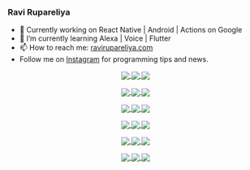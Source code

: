 ### Ravi Rupareliya

- 🔭 Currently working on React Native | Android | Actions on Google
- 🌱 I’m currently learning Alexa | Voice | Flutter
- 📫 How to reach me: [ravirupareliya.com](https://ravirupareliya.com)
- Follow me on [Instagram](https://www.instagram.com/ravi.rupareliya/) for programming tips and news.

<a href="https://www.instagram.com/ravi.rupareliya/" target="_blank">
<p align="center">
  <img align="center" src="https://instagram.fraj1-1.fna.fbcdn.net/v/t51.2885-15/e35/s150x150/116156452_601096737504099_3647929042323841046_n.jpg?_nc_ht=instagram.fraj1-1.fna.fbcdn.net&_nc_cat=103&_nc_ohc=67a9CLJa584AX8q_M3Z&oh=dfcd62b545510f783b937a54fb8ec47f&oe=5F560BCE">
  <img align="center" src="https://instagram.fraj1-1.fna.fbcdn.net/v/t51.2885-15/e35/s150x150/117259823_1001307370304891_6502717509961734850_n.jpg?_nc_ht=instagram.fraj1-1.fna.fbcdn.net&_nc_cat=111&_nc_ohc=2jbTY4W7QfMAX_pk9M4&oh=4c70b12ba66086d8bb6c7469e2c4444c&oe=5F568263">
  <img align="center" src="https://instagram.fraj1-1.fna.fbcdn.net/v/t51.2885-15/e35/s150x150/116875545_589014135117880_1603472412541026467_n.jpg?_nc_ht=instagram.fraj1-1.fna.fbcdn.net&_nc_cat=104&_nc_ohc=WQIg7s-WxlYAX_aNlnY&oh=566464d9c3c5f5957a6e2e7efa584070&oe=5F56822B">
</p>
<p align="center">
  <img align="center" src="https://instagram.fraj1-1.fna.fbcdn.net/v/t51.2885-15/e35/s150x150/116912362_577297379814924_6557921718373697625_n.jpg?_nc_ht=instagram.fraj1-1.fna.fbcdn.net&_nc_cat=100&_nc_ohc=ggpSyEbTEe0AX-dCeSB&oh=24b7a90f7a6b9e767efd505bb4bce0e7&oe=5F552707">
  <img align="center" src="https://instagram.fraj1-1.fna.fbcdn.net/v/t51.2885-15/e35/s150x150/116603692_119423466526058_5833109246734827555_n.jpg?_nc_ht=instagram.fraj1-1.fna.fbcdn.net&_nc_cat=102&_nc_ohc=XgqbH21Pb6YAX8gPVng&oh=9dbc0fae5f48df1b2b5a458568ae6b88&oe=5F554C3F">
  <img align="center" src="https://instagram.fraj1-1.fna.fbcdn.net/v/t51.2885-15/e35/s150x150/116427334_169013964741134_2677625452382760510_n.jpg?_nc_ht=instagram.fraj1-1.fna.fbcdn.net&_nc_cat=102&_nc_ohc=Y2Qw-qzDwgAAX8TL1uU&oh=a5c7e50ff8cecf3788e7500e341cc18c&oe=5F585489">
</p>
<a>

<a href="https://www.instagram.com/ravi.rupareliya/" target="_blank">
<!-- insta-feed:START-->
<p align="center">
<img align="center" src=https://scontent-ort2-1.cdninstagram.com/v/t51.2885-15/e35/s150x150/117307859_603477283647910_4747232603067507655_n.jpg?_nc_ht=scontent-ort2-1.cdninstagram.com&_nc_cat=110&_nc_ohc=tGlx448nHy8AX_KAW_G&oh=0f48340752c07d06ed696fb837eea9d5&oe=5F618384 />
<img align="center" src=https://scontent-ort2-1.cdninstagram.com/v/t51.2885-15/e35/s150x150/117288606_1432624290459842_4050672627473038302_n.jpg?_nc_ht=scontent-ort2-1.cdninstagram.com&_nc_cat=102&_nc_ohc=exM_Gzv_FGYAX-UWpUD&oh=95882b1d1007e3839e7f89461e148051&oe=5F61880F />
<img align="center" src=https://scontent-ort2-1.cdninstagram.com/v/t51.2885-15/e35/s150x150/117309611_594067937926129_8782024436396678820_n.jpg?_nc_ht=scontent-ort2-1.cdninstagram.com&_nc_cat=101&_nc_ohc=P4-eslrqAOgAX-2OV9Q&oh=bb4db1d54f3fcc70ff727afbdc7f0b00&oe=5F6080BF />
</p>
<p align="center">
<img align="center" src=https://scontent-ort2-1.cdninstagram.com/v/t51.2885-15/e35/s150x150/117127743_658078131727257_4070559447880632257_n.jpg?_nc_ht=scontent-ort2-1.cdninstagram.com&_nc_cat=109&_nc_ohc=Tu1t1Pas6cIAX-wNlLC&oh=aa2b56bf186aff4aafeaaa657464b2a8&oe=5F5FB5D1 />
<img align="center" src=https://scontent-ort2-1.cdninstagram.com/v/t51.2885-15/e35/s150x150/117172054_780830466021649_2450924399071798468_n.jpg?_nc_ht=scontent-ort2-1.cdninstagram.com&_nc_cat=101&_nc_ohc=xZHzXpE5Lc0AX_Gp_fb&oh=2290badf9b3299dfc900e0951ddd2024&oe=5F5F2E14 />
<img align="center" src=https://scontent-ort2-1.cdninstagram.com/v/t51.2885-15/e35/s150x150/117259823_1001307370304891_6502717509961734850_n.jpg?_nc_ht=scontent-ort2-1.cdninstagram.com&_nc_cat=111&_nc_ohc=ffUMLy8IBdMAX_M0dA7&oh=3ae99cbb4a19cf8fdc1e067fd020f02e&oe=5F5E6B63 />
</p>
<p align="center">
<img align="center" src=https://scontent-ort2-1.cdninstagram.com/v/t51.2885-15/e35/s150x150/116875545_589014135117880_1603472412541026467_n.jpg?_nc_ht=scontent-ort2-1.cdninstagram.com&_nc_cat=104&_nc_ohc=vGlWpFU0mO4AX_REgJa&oh=6dc45453aa54f6c11207a927df39b34b&oe=5F5E6B2B />
<img align="center" src=https://scontent-ort2-1.cdninstagram.com/v/t51.2885-15/e35/s150x150/116912362_577297379814924_6557921718373697625_n.jpg?_nc_ht=scontent-ort2-1.cdninstagram.com&_nc_cat=100&_nc_ohc=OBBBXiE-_TUAX8kjkix&oh=0ddcd50908d35db389b4e0bb7794943f&oe=5F610487 />
<img align="center" src=https://scontent-ort2-1.cdninstagram.com/v/t51.2885-15/e35/s150x150/116603692_119423466526058_5833109246734827555_n.jpg?_nc_ht=scontent-ort2-1.cdninstagram.com&_nc_cat=102&_nc_ohc=__I1-u-GxXUAX-bsOLf&oh=2ce231ea2e57053041bc8e168d4ce567&oe=5F6129BF />
</p>
<p align="center">
<img align="center" src=https://scontent-ort2-1.cdninstagram.com/v/t51.2885-15/e35/s150x150/116427334_169013964741134_2677625452382760510_n.jpg?_nc_ht=scontent-ort2-1.cdninstagram.com&_nc_cat=102&_nc_ohc=NCZHoPElDG0AX9-EXdj&oh=51055d67d801a9f8b7f0fbc9f5456da0&oe=5F603D89 />
<img align="center" src=https://scontent-ort2-1.cdninstagram.com/v/t51.2885-15/e35/s150x150/116156452_601096737504099_3647929042323841046_n.jpg?_nc_ht=scontent-ort2-1.cdninstagram.com&_nc_cat=103&_nc_ohc=4FrHOnq-QFoAX8tNXre&oh=2837cc1be8f83bc1899358664b9d2e88&oe=5F61E94E />
<img align="center" src=https://scontent-ort2-1.cdninstagram.com/v/t51.2885-15/e35/s150x150/116911037_308922290154658_7378193471300904768_n.jpg?_nc_ht=scontent-ort2-1.cdninstagram.com&_nc_cat=110&_nc_ohc=A2reibNC6D4AX-FscKJ&oh=e85153195f00edb1a12dc9f68815f608&oe=5F5E7693 />
</p>

<!-- insta-feed:END-->
</a>

<!--
**ravirupareliya/ravirupareliya** is a ✨ _special_ ✨ repository because its `README.md` (this file) appears on your GitHub profile.

Here are some ideas to get you started:

- 🔭 I’m currently working on ...
- 🌱 I’m currently learning ...
- 👯 I’m looking to collaborate on ...
- 🤔 I’m looking for help with ...
- 💬 Ask me about ...
- 📫 How to reach me: ...
- 😄 Pronouns: ...
- ⚡ Fun fact: ...
-->
